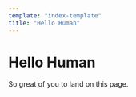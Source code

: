 ```yaml
---
template: "index-template"
title: "Hello Human"
---
```


# Hello Human

So great of you to land on this page.
